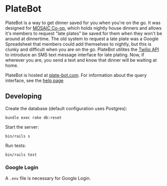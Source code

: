 # PlateBot

PlateBot is a way to get dinner saved for you when you're on the go.  It was
designed for [MOSAIC Co-op](http://mosaiccoop.org), which holds nightly house
dinners and allows it's members to request "late plates" be saved for them when
they won't be around at dinnertime.  The old system to request a late plate was
a Google Spreadsheet that members could add themselves to nightly, but this is
clunky and difficult when you are on the go.  PlateBot utilites the [Twilio
API](http://twilio.com) to introduce an SMS text message interface for late plating.
Now, if wherever you are, you send a text and know that dinner will be waiting
at home.

PlateBot is hosted at [plate-bot.com](http://www.plate-bot.com).  For
information about the query interface, see the [help page](http://www.plate-bot.com/help)

## Developing

Create the database (default configuration uses Postgres):

```
bundle exec rake db:reset
```

Start the server:

```
bin/rails s
```

Run tests:

```
bin/rails test
```

### Google Login

A `.env` file is necessary for Google Login.
